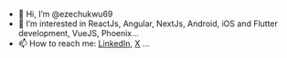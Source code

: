 - 👋 Hi, I’m @ezechukwu69
- 👀 I’m interested in ReactJs, Angular, NextJs, Android, iOS and Flutter development, VueJS, Phoenix...
- 📫 How to reach me: [LinkedIn](https://linkedin.com/in/ezechukwu69), [X](https://x.com/ezechukwu69?s=21) ...

<!---
ezechukwu69/ezechukwu69 is a ✨ special ✨ repository because its `README.md` (this file) appears on your GitHub profile.
You can click the Preview link to take a look at your changes.
--->
